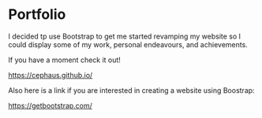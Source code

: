 # Portfolio

I decided tp use Bootstrap to get me started revamping my website so I could display some of my work, personal endeavours, and achievements.

If you have a moment check it out!

https://cephaus.github.io/

Also here is a link if you are interested in creating a website using Boostrap:

https://getbootstrap.com/
